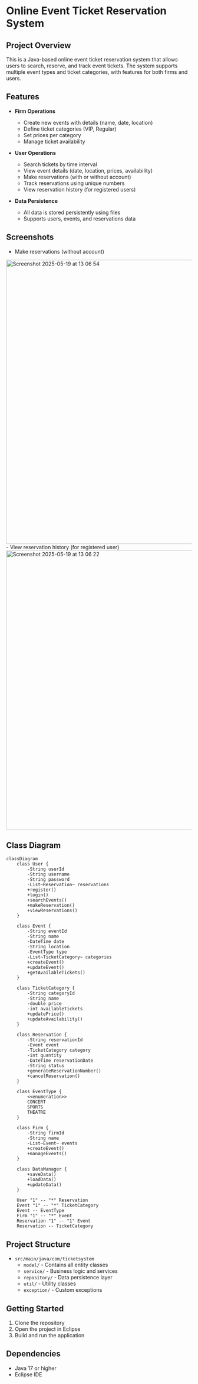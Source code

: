 # Online Event Ticket Reservation System

## Project Overview
This is a Java-based online event ticket reservation system that allows users to search, reserve, and track event tickets. The system supports multiple event types and ticket categories, with features for both firms and users.

## Features
- **Firm Operations**
  - Create new events with details (name, date, location)
  - Define ticket categories (VIP, Regular)
  - Set prices per category
  - Manage ticket availability

- **User Operations**
  - Search tickets by time interval
  - View event details (date, location, prices, availability)
  - Make reservations (with or without account)
  - Track reservations using unique numbers
  - View reservation history (for registered users)
  

- **Data Persistence**
  - All data is stored persistently using files
  - Supports users, events, and reservations data

## Screenshots
- Make reservations (without account)
<img width="769" alt="Screenshot 2025-05-19 at 13 06 54" src="https://github.com/user-attachments/assets/aa691302-cd5f-4f71-b3a6-6cb3c625755d" />
- View reservation history (for registered user)
<img width="757" alt="Screenshot 2025-05-19 at 13 06 22" src="https://github.com/user-attachments/assets/b7780a43-8af6-48c9-9184-64f5bfddd1ab" />

## Class Diagram
```mermaid
classDiagram
    class User {
        -String userId
        -String username
        -String password
        -List~Reservation~ reservations
        +register()
        +login()
        +searchEvents()
        +makeReservation()
        +viewReservations()
    }

    class Event {
        -String eventId
        -String name
        -DateTime date
        -String location
        -EventType type
        -List~TicketCategory~ categories
        +createEvent()
        +updateEvent()
        +getAvailableTickets()
    }

    class TicketCategory {
        -String categoryId
        -String name
        -double price
        -int availableTickets
        +updatePrice()
        +updateAvailability()
    }

    class Reservation {
        -String reservationId
        -Event event
        -TicketCategory category
        -int quantity
        -DateTime reservationDate
        -String status
        +generateReservationNumber()
        +cancelReservation()
    }

    class EventType {
        <<enumeration>>
        CONCERT
        SPORTS
        THEATRE
    }

    class Firm {
        -String firmId
        -String name
        -List~Event~ events
        +createEvent()
        +manageEvents()
    }

    class DataManager {
        +saveData()
        +loadData()
        +updateData()
    }

    User "1" -- "*" Reservation
    Event "1" -- "*" TicketCategory
    Event -- EventType
    Firm "1" -- "*" Event
    Reservation "1" -- "1" Event
    Reservation -- TicketCategory
```

## Project Structure
- `src/main/java/com/ticketsystem`
  - `model/` - Contains all entity classes
  - `service/` - Business logic and services
  - `repository/` - Data persistence layer
  - `util/` - Utility classes
  - `exception/` - Custom exceptions

## Getting Started
1. Clone the repository
2. Open the project in Eclipse
3. Build and run the application

## Dependencies
- Java 17 or higher
- Eclipse IDE 
